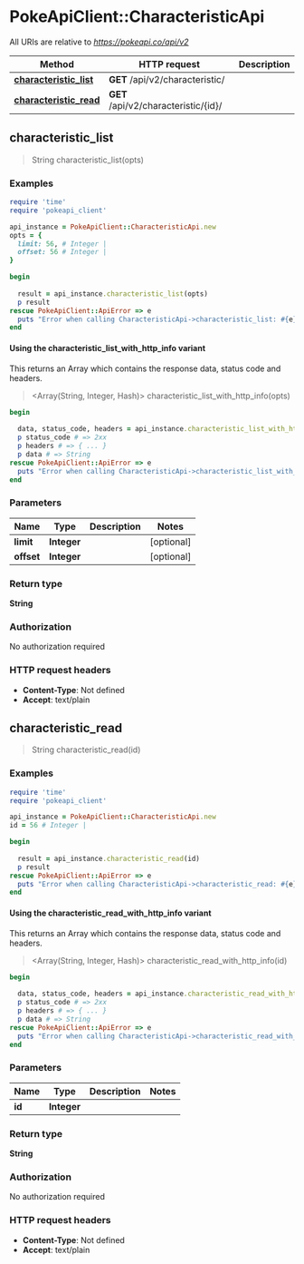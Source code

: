 # PokeApiClient::CharacteristicApi

All URIs are relative to *https://pokeapi.co/api/v2*

| Method | HTTP request | Description |
| ------ | ------------ | ----------- |
| [**characteristic_list**](CharacteristicApi.md#characteristic_list) | **GET** /api/v2/characteristic/ |  |
| [**characteristic_read**](CharacteristicApi.md#characteristic_read) | **GET** /api/v2/characteristic/{id}/ |  |


## characteristic_list

> String characteristic_list(opts)



### Examples

```ruby
require 'time'
require 'pokeapi_client'

api_instance = PokeApiClient::CharacteristicApi.new
opts = {
  limit: 56, # Integer | 
  offset: 56 # Integer | 
}

begin
  
  result = api_instance.characteristic_list(opts)
  p result
rescue PokeApiClient::ApiError => e
  puts "Error when calling CharacteristicApi->characteristic_list: #{e}"
end
```

#### Using the characteristic_list_with_http_info variant

This returns an Array which contains the response data, status code and headers.

> <Array(String, Integer, Hash)> characteristic_list_with_http_info(opts)

```ruby
begin
  
  data, status_code, headers = api_instance.characteristic_list_with_http_info(opts)
  p status_code # => 2xx
  p headers # => { ... }
  p data # => String
rescue PokeApiClient::ApiError => e
  puts "Error when calling CharacteristicApi->characteristic_list_with_http_info: #{e}"
end
```

### Parameters

| Name | Type | Description | Notes |
| ---- | ---- | ----------- | ----- |
| **limit** | **Integer** |  | [optional] |
| **offset** | **Integer** |  | [optional] |

### Return type

**String**

### Authorization

No authorization required

### HTTP request headers

- **Content-Type**: Not defined
- **Accept**: text/plain


## characteristic_read

> String characteristic_read(id)



### Examples

```ruby
require 'time'
require 'pokeapi_client'

api_instance = PokeApiClient::CharacteristicApi.new
id = 56 # Integer | 

begin
  
  result = api_instance.characteristic_read(id)
  p result
rescue PokeApiClient::ApiError => e
  puts "Error when calling CharacteristicApi->characteristic_read: #{e}"
end
```

#### Using the characteristic_read_with_http_info variant

This returns an Array which contains the response data, status code and headers.

> <Array(String, Integer, Hash)> characteristic_read_with_http_info(id)

```ruby
begin
  
  data, status_code, headers = api_instance.characteristic_read_with_http_info(id)
  p status_code # => 2xx
  p headers # => { ... }
  p data # => String
rescue PokeApiClient::ApiError => e
  puts "Error when calling CharacteristicApi->characteristic_read_with_http_info: #{e}"
end
```

### Parameters

| Name | Type | Description | Notes |
| ---- | ---- | ----------- | ----- |
| **id** | **Integer** |  |  |

### Return type

**String**

### Authorization

No authorization required

### HTTP request headers

- **Content-Type**: Not defined
- **Accept**: text/plain

